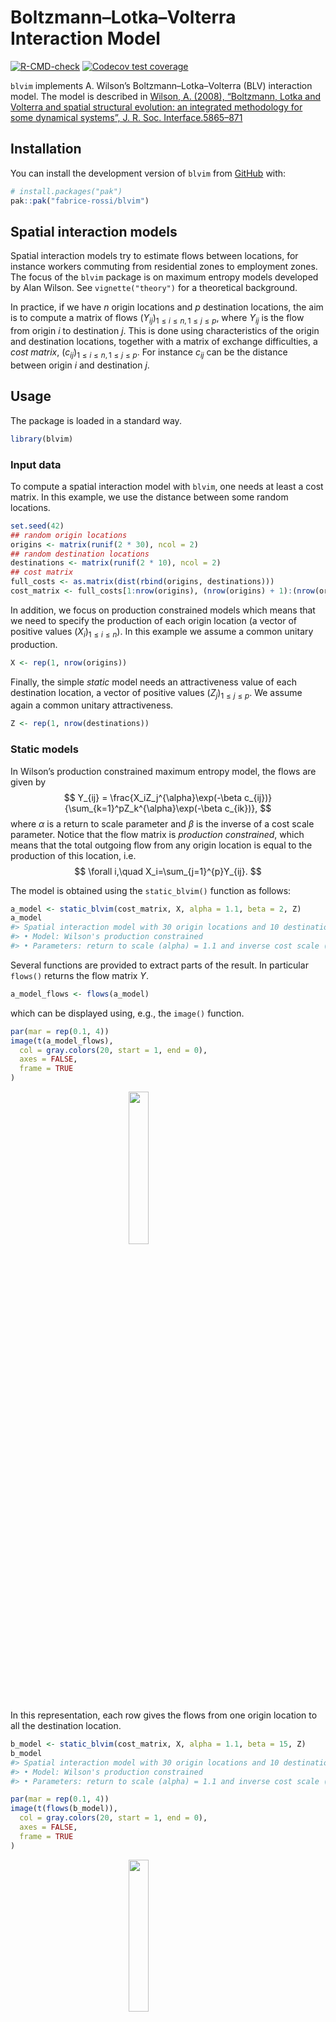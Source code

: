 
<!-- README.md is generated from README.Rmd. Please edit that file -->

# Boltzmann–Lotka–Volterra Interaction Model

<!-- badges: start -->

[![R-CMD-check](https://github.com/fabrice-rossi/blvim/actions/workflows/R-CMD-check.yaml/badge.svg)](https://github.com/fabrice-rossi/blvim/actions/workflows/R-CMD-check.yaml)
[![Codecov test
coverage](https://codecov.io/gh/fabrice-rossi/blvim/graph/badge.svg)](https://app.codecov.io/gh/fabrice-rossi/blvim)

<!-- badges: end -->

`blvim` implements A. Wilson’s Boltzmann–Lotka–Volterra (BLV)
interaction model. The model is described in [Wilson, A. (2008),
“Boltzmann, Lotka and Volterra and spatial structural evolution: an
integrated methodology for some dynamical systems”, J. R. Soc.
Interface.5865–871](http://dx.doi.org/10.1098/rsif.2007.1288)

## Installation

You can install the development version of `blvim` from
[GitHub](https://github.com/) with:

``` r
# install.packages("pak")
pak::pak("fabrice-rossi/blvim")
```

## Spatial interaction models

Spatial interaction models try to estimate flows between locations, for
instance workers commuting from residential zones to employment zones.
The focus of the `blvim` package is on maximum entropy models developed
by Alan Wilson. See `vignette("theory")` for a theoretical background.

In practice, if we have $n$ origin locations and $p$ destination
locations, the aim is to compute a matrix of flows
$(Y_{ij})_{1\leq i\leq n, 1\leq j\leq p}$, where $Y_{ij}$ is the flow
from origin $i$ to destination $j$. This is done using characteristics
of the origin and destination locations, together with a matrix of
exchange difficulties, a *cost matrix*,
$(c_{ij})_{1\leq i\leq n, 1\leq j\leq p}$. For instance $c_{ij}$ can be
the distance between origin $i$ and destination $j$.

## Usage

The package is loaded in a standard way.

``` r
library(blvim)
```

### Input data

To compute a spatial interaction model with `blvim`, one needs at least
a cost matrix. In this example, we use the distance between some random
locations.

``` r
set.seed(42)
## random origin locations
origins <- matrix(runif(2 * 30), ncol = 2)
## random destination locations
destinations <- matrix(runif(2 * 10), ncol = 2)
## cost matrix
full_costs <- as.matrix(dist(rbind(origins, destinations)))
cost_matrix <- full_costs[1:nrow(origins), (nrow(origins) + 1):(nrow(origins) + nrow(destinations))]
```

In addition, we focus on production constrained models which means that
we need to specify the production of each origin location (a vector of
positive values $(X_i)_{1\leq i\leq n}$). In this example we assume a
common unitary production.

``` r
X <- rep(1, nrow(origins))
```

Finally, the simple *static* model needs an attractiveness value of each
destination location, a vector of positive values
$(Z_j)_{1\leq j\leq p}$. We assume again a common unitary
attractiveness.

``` r
Z <- rep(1, nrow(destinations))
```

### Static models

In Wilson’s production constrained maximum entropy model, the flows are
given by $$
Y_{ij} = \frac{X_iZ_j^{\alpha}\exp(-\beta c_{ij})}{\sum_{k=1}^pZ_k^{\alpha}\exp(-\beta c_{ik})},
$$ where $\alpha$ is a return to scale parameter and $\beta$ is the
inverse of a cost scale parameter. Notice that the flow matrix is
*production constrained*, which means that the total outgoing flow from
any origin location is equal to the production of this location, i.e. $$
\forall i,\quad X_i=\sum_{j=1}^{p}Y_{ij}.
$$

The model is obtained using the `static_blvim()` function as follows:

``` r
a_model <- static_blvim(cost_matrix, X, alpha = 1.1, beta = 2, Z)
a_model
#> Spatial interaction model with 30 origin locations and 10 destination locations
#> • Model: Wilson's production constrained
#> • Parameters: return to scale (alpha) = 1.1 and inverse cost scale (beta) = 2
```

Several functions are provided to extract parts of the result. In
particular `flows()` returns the flow matrix $Y$.

``` r
a_model_flows <- flows(a_model)
```

which can be displayed using, e.g., the `image()` function.

``` r
par(mar = rep(0.1, 4))
image(t(a_model_flows),
  col = gray.colors(20, start = 1, end = 0),
  axes = FALSE,
  frame = TRUE
)
```

<img src="man/figures/README-a_flow-1.png" width="25%" style="display: block; margin: auto;" />

In this representation, each row gives the flows from one origin
location to all the destination location.

``` r
b_model <- static_blvim(cost_matrix, X, alpha = 1.1, beta = 15, Z)
b_model
#> Spatial interaction model with 30 origin locations and 10 destination locations
#> • Model: Wilson's production constrained
#> • Parameters: return to scale (alpha) = 1.1 and inverse cost scale (beta) = 15
```

``` r
par(mar = rep(0.1, 4))
image(t(flows(b_model)),
  col = gray.colors(20, start = 1, end = 0),
  axes = FALSE,
  frame = TRUE
)
```

<img src="man/figures/README-b_flow-1.png" width="25%" style="display: block; margin: auto;" />

Different values of the parameters $\alpha$ and $\beta$ lead to more or
less concentrated flows as exemplified by the two above figures.

### Dynamic models

A. Wilson’s Boltzmann–Lotka–Volterra (BLV) interaction model is based on
the production constrained maximum entropy model. The main idea consists
in updating the attractivenesses of the destination locations based on
their incoming flows. In the limit we want to have $$
Z_j =\sum_{i=1}^{n}Y_{ij}, 
$$ where the flows are given by the equations above. The model is
estimated using the `blvim()` function as follows.

``` r
a_blv_model <- blvim(cost_matrix, X, alpha = 1.1, beta = 2, Z)
a_blv_model
#> Spatial interaction model with 30 origin locations and 10 destination locations
#> • Model: Wilson's production constrained
#> • Parameters: return to scale (alpha) = 1.1 and inverse cost scale (beta) = 2
#> ℹ The BLV model converged after 5800 iterations.
```

Notice that we start with some initial values of the attractivenesses
but the final values are different. They can be obtained using the
`attractiveness()` function as follows (we show the values using a
barplot).

``` r
par(mar = c(0.1, 4, 1, 0))
a_final_Z <- attractiveness(a_blv_model)
barplot(a_final_Z)
```

<img src="man/figures/README-a_blv_Z-1.png" width="80%" style="display: block; margin: auto;" />
In this example, one destination location acts as a global attractor of
all the flows. This can be seen also on the final flow matrix.

``` r
par(mar = rep(0.1, 4))
image(t(flows(a_blv_model)),
  col = gray.colors(20, start = 1, end = 0),
  axes = FALSE,
  frame = TRUE
)
```

<img src="man/figures/README-a_blv_flow-1.png" width="25%" style="display: block; margin: auto;" />

Results are of course strongly influenced by the parameters, as shown by
this second example.

``` r
b_blv_model <- blvim(cost_matrix, X, alpha = 1.1, beta = 15, Z)
b_blv_model
#> Spatial interaction model with 30 origin locations and 10 destination locations
#> • Model: Wilson's production constrained
#> • Parameters: return to scale (alpha) = 1.1 and inverse cost scale (beta) = 15
#> ℹ The BLV model converged after 13300 iterations.
```

``` r
b_final_Z <- attractiveness(b_blv_model)
barplot(b_final_Z)
```

<img src="man/figures/README-b_blv_Z-1.png" width="80%" style="display: block; margin: auto;" />

``` r
par(mar = rep(0.1, 4))
image(t(flows(b_blv_model)),
  col = gray.colors(20, start = 1, end = 0),
  axes = FALSE,
  frame = TRUE
)
```

<img src="man/figures/README-b_blv_flow-1.png" width="25%" style="display: block; margin: auto;" />
